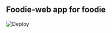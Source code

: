 ## Foodie-web app for foodie

![Deploy](https://github.com/devhik0/foodie-web/actions/workflows/release-foodie-web.yml/badge.svg?event=push)

